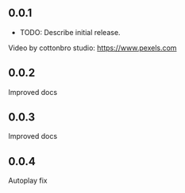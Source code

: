 ## 0.0.1

* TODO: Describe initial release.

Video by cottonbro studio: https://www.pexels.com

## 0.0.2

Improved docs

## 0.0.3

Improved docs

## 0.0.4

Autoplay fix